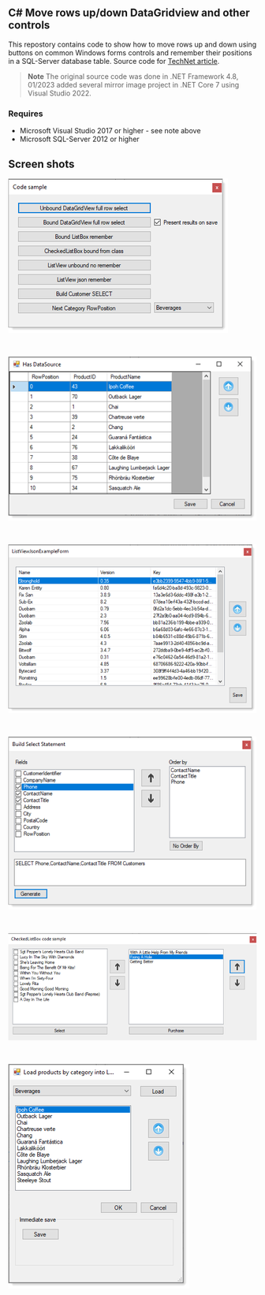 ## C# Move rows up/down DataGridview and other controls
This repostory contains code to show how to move rows up and down using buttons on common Windows forms controls and remember their positions in a SQL-Server database table.
Source code for [TechNet article](https://social.technet.microsoft.com/wiki/contents/articles/51662.c-datagridview-listbox-checklistbox-listview-move-items-updown.aspx). 

> **Note**
> The original source code was done in .NET Framework 4.8, 01/2023 added several mirror image project in .NET Core 7 using Visual Studio 2022.

### Requires
- Microsoft Visual Studio 2017 or higher - see note above
- Microsoft SQL-Server 2012 or higher

## Screen shots

![img](assets/figure1.png)

</br>

![img](assets/figure2.png)

</br>

![img](assets/figure3.png)

</br>

![img](assets/figure4.png)

</br>

![img](assets/figure5.png)

</br>

![img](assets/figure6.png)